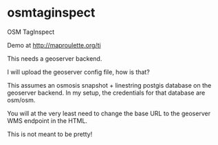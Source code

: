 osmtaginspect
=============

OSM TagInspect

Demo at http://maproulette.org/ti

This needs a geoserver backend.

I will upload the geoserver config file, how is that?

This assumes an osmosis snapshot + linestring postgis database on the geoserver backend. In my setup, the credentials for that database are osm/osm.

You will at the very least need to change the base URL to the geoserver WMS endpoint in the HTML.

This is not meant to be pretty!
